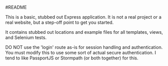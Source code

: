 #README

This is a basic, stubbed out Express application. It is not a real project or a real website, but a step-off point to get you started.

It contains stubbed out locations and example files for all templates, views, and Selenium tests.

DO NOT use the 'login' route as-is for session handling and authentication. You must modify this to use some sort of actual secure authentication. I tend to like PassportJS or Stormpath (or both together) for this. 
